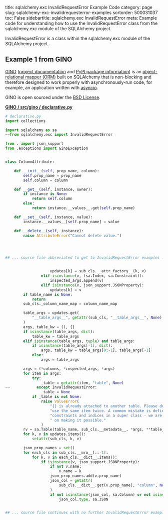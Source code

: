 title: sqlalchemy.exc InvalidRequestError Example Code
category: page
slug: sqlalchemy-exc-invalidrequesterror-examples
sortorder: 500031037
toc: False
sidebartitle: sqlalchemy.exc InvalidRequestError
meta: Example code for understanding how to use the InvalidRequestError class from the sqlalchemy.exc module of the SQLAlchemy project.


InvalidRequestError is a class within the sqlalchemy.exc module of the SQLAlchemy project.


## Example 1 from GINO
[GINO](https://github.com/fantix/gino)
([project documentation](https://python-gino.readthedocs.io/en/latest/)
and
[PyPI package information](https://pypi.org/project/gino/))
is an [object-relational mapper (ORM)](/object-relational-mappers-orms.html)
built on SQLAlchemy that is non-blocking and therefore designed to work properly
with asynchronously-run code, for example, an application written with
[asyncio](https://docs.python.org/3/library/asyncio.html).

GINO is open sourced under the [BSD License](https://github.com/python-gino/gino/blob/master/LICENSE).

[**GINO / src/gino / declarative.py**](https://github.com/python-gino/gino/blob/master/src/gino/./declarative.py)

```python
# declarative.py
import collections

import sqlalchemy as sa
~~from sqlalchemy.exc import InvalidRequestError

from . import json_support
from .exceptions import GinoException


class ColumnAttribute:

    def __init__(self, prop_name, column):
        self.prop_name = prop_name
        self.column = column

    def __get__(self, instance, owner):
        if instance is None:
            return self.column
        else:
            return instance.__values__.get(self.prop_name)

    def __set__(self, instance, value):
        instance.__values__[self.prop_name] = value

    def __delete__(self, instance):
        raise AttributeError("Cannot delete value.")




## ... source file abbreviated to get to InvalidRequestError examples ...


                    updates[k] = sub_cls.__attr_factory__(k, v)
                elif isinstance(v, (sa.Index, sa.Constraint)):
                    inspected_args.append(v)
                elif isinstance(v, json_support.JSONProperty):
                    updates[k] = v
        if table_name is None:
            return
        sub_cls._column_name_map = column_name_map

        table_args = updates.get(
            "__table_args__", getattr(sub_cls, "__table_args__", None)
        )
        args, table_kw = (), {}
        if isinstance(table_args, dict):
            table_kw = table_args
        elif isinstance(table_args, tuple) and table_args:
            if isinstance(table_args[-1], dict):
                args, table_kw = table_args[0:-1], table_args[-1]
            else:
                args = table_args

        args = (*columns, *inspected_args, *args)
        for item in args:
            try:
                _table = getattr(item, "table", None)
~~            except InvalidRequestError:
                _table = None
            if _table is not None:
                raise ValueError(
                    "{} is already attached to another table. Please do not "
                    "use the same item twice. A common mistake is defining "
                    "constraints and indices in a super class - we are working"
                    " on making it possible."
                )
        rv = sa.Table(table_name, sub_cls.__metadata__, *args, **table_kw)
        for k, v in updates.items():
            setattr(sub_cls, k, v)

        json_prop_names = set()
        for each_cls in sub_cls.__mro__[::-1]:
            for k, v in each_cls.__dict__.items():
                if isinstance(v, json_support.JSONProperty):
                    if not v.name:
                        v.name = k
                    json_prop_names.add(v.prop_name)
                    json_col = getattr(
                        sub_cls.__dict__.get(v.prop_name), "column", None
                    )
                    if not isinstance(json_col, sa.Column) or not isinstance(
                        json_col.type, sa.JSON


## ... source file continues with no further InvalidRequestError examples...

```

